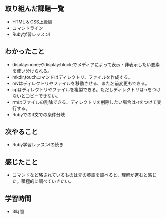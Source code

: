 ## 取り組んだ課題一覧
- HTML & CSS上級編
- コマンドライン
- Ruby学習レッスンI
## わかったこと
- display:none;やdisplay:block;でメディアによって表示・非表示したい要素を使い分けられる。
- mkdir,touchコマンドはディレクトリ、ファイルを作成する。
- mvはディレクトリやファイルを移動させる、また名前変更もできる。
- cpはディレクトリやファイルを複製できる。ただしディレクトリは-rをつけないとコピーできない。
- rmはファイルの削除できる、ディレクトリを削除したい場合は-rをつけて実行する。
- Rubyでのif文での条件分岐
## 次やること
- Ruby学習レッスンⅠの続き
## 感じたこと
- コマンドなど略されているものは元の英語を調べると、理解が進むと感じた。積極的に調べていきたい。
## 学習時間
- 3時間
